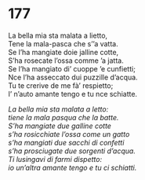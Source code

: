 # 177
  
La bella mia sta malata a lietto,  
Tene la mala-pasca che s’’a vatta.  
Se l’ha mangiate doie jalline cotte,  
S’ha rosecate l’ossa comme ’a jatta.  
Se l’ha mangiato di’ cuoppe ’e cunfietti;  
Nce l’ha asseccato dui puzzille d’acqua.  
Tu te crerive de me fà’ respietto;  
I’ n’auto amante tengo e tu nce schiatte.

*La bella mia sta malata a letto:  
tiene la mala pasqua che la batte.  
S’ha mangiate due galline cotte  
s’ha rosicchiate l’ossa come un gatto  
s’ha mangiati due sacchi di confetti  
s’ha prosciugate due sorgenti d’acqua.  
Ti lusingavi di farmi dispetto:  
io un’altra amante tengo e tu ci schiatti.*


